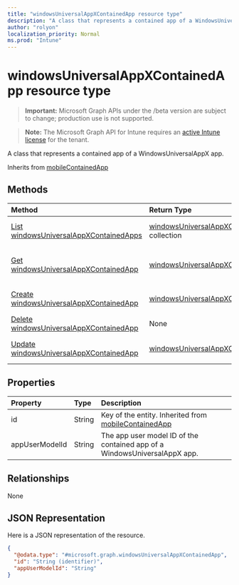 ```yaml
---
title: "windowsUniversalAppXContainedApp resource type"
description: "A class that represents a contained app of a WindowsUniversalAppX app."
author: "rolyon"
localization_priority: Normal
ms.prod: "Intune"
---
```


# windowsUniversalAppXContainedApp resource type

> **Important:** Microsoft Graph APIs under the /beta version are subject to change; production use is not supported.

> **Note:** The Microsoft Graph API for Intune requires an [active Intune license](https://go.microsoft.com/fwlink/?linkid=839381) for the tenant.

A class that represents a contained app of a WindowsUniversalAppX app.


Inherits from [mobileContainedApp](../resources/intune-apps-mobilecontainedapp.md)

## Methods
|Method|Return Type|Description|
|:---|:---|:---|
|[List windowsUniversalAppXContainedApps](../api/intune-apps-windowsuniversalappxcontainedapp-list.md)|[windowsUniversalAppXContainedApp](../resources/intune-apps-windowsuniversalappxcontainedapp.md) collection|List properties and relationships of the [windowsUniversalAppXContainedApp](../resources/intune-apps-windowsuniversalappxcontainedapp.md) objects.|
|[Get windowsUniversalAppXContainedApp](../api/intune-apps-windowsuniversalappxcontainedapp-get.md)|[windowsUniversalAppXContainedApp](../resources/intune-apps-windowsuniversalappxcontainedapp.md)|Read properties and relationships of the [windowsUniversalAppXContainedApp](../resources/intune-apps-windowsuniversalappxcontainedapp.md) object.|
|[Create windowsUniversalAppXContainedApp](../api/intune-apps-windowsuniversalappxcontainedapp-create.md)|[windowsUniversalAppXContainedApp](../resources/intune-apps-windowsuniversalappxcontainedapp.md)|Create a new [windowsUniversalAppXContainedApp](../resources/intune-apps-windowsuniversalappxcontainedapp.md) object.|
|[Delete windowsUniversalAppXContainedApp](../api/intune-apps-windowsuniversalappxcontainedapp-delete.md)|None|Deletes a [windowsUniversalAppXContainedApp](../resources/intune-apps-windowsuniversalappxcontainedapp.md).|
|[Update windowsUniversalAppXContainedApp](../api/intune-apps-windowsuniversalappxcontainedapp-update.md)|[windowsUniversalAppXContainedApp](../resources/intune-apps-windowsuniversalappxcontainedapp.md)|Update the properties of a [windowsUniversalAppXContainedApp](../resources/intune-apps-windowsuniversalappxcontainedapp.md) object.|

## Properties
|Property|Type|Description|
|:---|:---|:---|
|id|String|Key of the entity. Inherited from [mobileContainedApp](../resources/intune-apps-mobilecontainedapp.md)|
|appUserModelId|String|The app user model ID of the contained app of a WindowsUniversalAppX app.|

## Relationships
None

## JSON Representation
Here is a JSON representation of the resource.
<!-- {
  "blockType": "resource",
  "keyProperty": "id",
  "@odata.type": "microsoft.graph.windowsUniversalAppXContainedApp"
}
-->
``` json
{
  "@odata.type": "#microsoft.graph.windowsUniversalAppXContainedApp",
  "id": "String (identifier)",
  "appUserModelId": "String"
}
```




